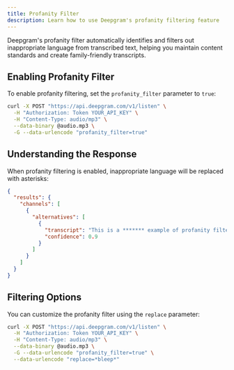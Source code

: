 ```yaml
---
title: Profanity Filter
description: Learn how to use Deepgram's profanity filtering feature
---
```


Deepgram's profanity filter automatically identifies and filters out inappropriate language from transcribed text, helping you maintain content standards and create family-friendly transcripts.

## Enabling Profanity Filter

To enable profanity filtering, set the `profanity_filter` parameter to `true`:

```bash
curl -X POST "https://api.deepgram.com/v1/listen" \
  -H "Authorization: Token YOUR_API_KEY" \
  -H "Content-Type: audio/mp3" \
  --data-binary @audio.mp3 \
  -G --data-urlencode "profanity_filter=true"
```

## Understanding the Response

When profanity filtering is enabled, inappropriate language will be replaced with asterisks:

```json
{
  "results": {
    "channels": [
      {
        "alternatives": [
          {
            "transcript": "This is a ******* example of profanity filtering.",
            "confidence": 0.9
          }
        ]
      }
    ]
  }
}
```

## Filtering Options

You can customize the profanity filter using the `replace` parameter:

```bash
curl -X POST "https://api.deepgram.com/v1/listen" \
  -H "Authorization: Token YOUR_API_KEY" \
  -H "Content-Type: audio/mp3" \
  --data-binary @audio.mp3 \
  -G --data-urlencode "profanity_filter=true" \
  --data-urlencode "replace=*bleep*"
```
